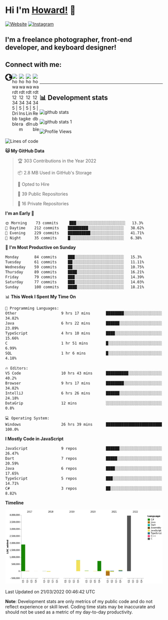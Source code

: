 # Hi I'm [Howard!][website] 👋

[![Website](https://img.shields.io/website?label=howardt12345.com&style=for-the-badge&url=https%3A%2F%2Fhowardt12345.com)](https://howardt12345.com)
[![Instagram](https://img.shields.io/badge/instagram-%23E4405F.svg?&style=for-the-badge&logo=instagram&logoColor=white)](https://instagram.com/howardt12345)

I'm a freelance photographer, front-end developer, and keyboard designer!
---

## Connect with me:

[<img align="left" alt="howardt12345.com" width="22px" src="https://raw.githubusercontent.com/iconic/open-iconic/master/svg/globe.svg" />][website]
[<img align="left" alt="howardt12345 | Dribbble" width="22px" src="https://cdn.jsdelivr.net/npm/simple-icons@v3/icons/dribbble.svg" />][dribbble]
[<img align="left" alt="howardt12345 | Instagram" width="22px" src="https://cdn.jsdelivr.net/npm/simple-icons@v3/icons/instagram.svg" />][instagram]
[<img align="left" alt="howardt12345 | LinkedIn" width="22px" src="https://cdn.jsdelivr.net/npm/simple-icons@v3/icons/linkedin.svg" />][linkedin]
[<img align="left" alt="howardt12345 | Redbubble" width="22px" src="https://cdn.jsdelivr.net/npm/simple-icons@v3/icons/redbubble.svg" />][redbubble]

<br />

---

## 📊 Development stats

![github stats](https://github-readme-stats.vercel.app/api?username=howardt12345&show_icons=true&hide_border=true&theme=dark&hide=contribs,issues)

![github stats 1](https://github-readme-stats.vercel.app/api/top-langs?username=howardt12345&langs_count=8&show_icons=true&hide_border=true&theme=dark&layout=compact)

<!--START_SECTION:waka-->
![Profile Views](http://img.shields.io/badge/Profile%20Views-4-blue)

![Lines of code](https://img.shields.io/badge/From%20Hello%20World%20I%27ve%20Written-7%20Million%20lines%20of%20code-blue)

**🐱 My GitHub Data** 

> 🏆 303 Contributions in the Year 2022
 > 
> 📦 2.8 MB Used in GitHub's Storage 
 > 
> 💼 Opted to Hire
 > 
> 📜 39 Public Repositories 
 > 
> 🔑 16 Private Repositories  
 > 
**I'm an Early 🐤** 

```text
🌞 Morning    73 commits     ███░░░░░░░░░░░░░░░░░░░░░░   13.3% 
🌆 Daytime    212 commits    █████████░░░░░░░░░░░░░░░░   38.62% 
🌃 Evening    229 commits    ██████████░░░░░░░░░░░░░░░   41.71% 
🌙 Night      35 commits     █░░░░░░░░░░░░░░░░░░░░░░░░   6.38%

```
📅 **I'm Most Productive on Sunday** 

```text
Monday       84 commits     ███░░░░░░░░░░░░░░░░░░░░░░   15.3% 
Tuesday      61 commits     ██░░░░░░░░░░░░░░░░░░░░░░░   11.11% 
Wednesday    59 commits     ██░░░░░░░░░░░░░░░░░░░░░░░   10.75% 
Thursday     89 commits     ████░░░░░░░░░░░░░░░░░░░░░   16.21% 
Friday       79 commits     ███░░░░░░░░░░░░░░░░░░░░░░   14.39% 
Saturday     77 commits     ███░░░░░░░░░░░░░░░░░░░░░░   14.03% 
Sunday       100 commits    ████░░░░░░░░░░░░░░░░░░░░░   18.21%

```


📊 **This Week I Spent My Time On** 

```text
💬 Programming Languages: 
Other                    9 hrs 17 mins       ████████░░░░░░░░░░░░░░░░░   34.82% 
Java                     6 hrs 22 mins       ██████░░░░░░░░░░░░░░░░░░░   23.89% 
TypeScript               4 hrs 10 mins       ████░░░░░░░░░░░░░░░░░░░░░   15.66% 
C                        1 hr 51 mins        █░░░░░░░░░░░░░░░░░░░░░░░░   6.99% 
SQL                      1 hr 6 mins         █░░░░░░░░░░░░░░░░░░░░░░░░   4.18%

🔥 Editors: 
VS Code                  10 hrs 43 mins      ██████████░░░░░░░░░░░░░░░   40.2% 
Browser                  9 hrs 17 mins       ████████░░░░░░░░░░░░░░░░░   34.82% 
IntelliJ                 6 hrs 26 mins       ██████░░░░░░░░░░░░░░░░░░░   24.18% 
DataGrip                 12 mins             ░░░░░░░░░░░░░░░░░░░░░░░░░   0.8%

💻 Operating System: 
Windows                  26 hrs 39 mins      █████████████████████████   100.0%

```

**I Mostly Code in JavaScript** 

```text
JavaScript               9 repos             ██████░░░░░░░░░░░░░░░░░░░   26.47% 
Dart                     7 repos             █████░░░░░░░░░░░░░░░░░░░░   20.59% 
Java                     6 repos             ████░░░░░░░░░░░░░░░░░░░░░   17.65% 
TypeScript               5 repos             ███░░░░░░░░░░░░░░░░░░░░░░   14.71% 
C#                       3 repos             ██░░░░░░░░░░░░░░░░░░░░░░░   8.82%

```


**Timeline**

![Chart not found](https://raw.githubusercontent.com/howardt12345/howardt12345/master/charts/bar_graph.png) 


 Last Updated on 21/03/2022 00:46:42 UTC
<!--END_SECTION:waka-->

**Note**: Development stats are only metrics of my public code and do not reflect experience or skill level. Coding time stats may be inaccurate and should not be used as a metric of my day-to-day productivity.

[website]: https://howardt12345.com
[dribbble]: https://dribbble.com/howardt12345
[instagram]: https://instagram.com/howardt12345
[linkedin]: https://linkedin.com/in/howardt12345
[redbubble]: https://www.redbubble.com/people/howardt12345/
